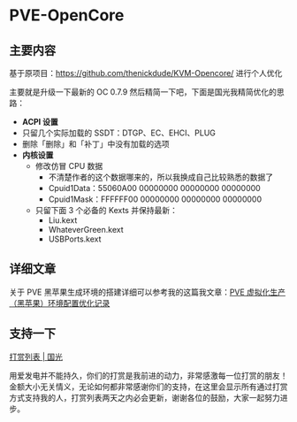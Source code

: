 # PVE-OpenCore

## 主要内容

基于原项目：https://github.com/thenickdude/KVM-Opencore/ 进行个人优化

主要就是升级一下最新的  OC 0.7.9 然后精简一下吧，下面是国光我精简优化的思路：

-  **ACPI  设置**
  - 只留几个实际加载的 SSDT：DTGP、EC、EHCI、PLUG
  - 删除「删除」和「补丁」中没有加载的选项
- **内核设置**
  - 修改仿冒 CPU 数据
    - 不清楚作者的这个数据哪来的，所以我换成自己比较熟悉的数据了
    - Cpuid1Data：55060A00 00000000 00000000 00000000
    - Cpuid1Mask：FFFFFF00 00000000 00000000 00000000
  - 只留下面 3 个必备的 Kexts 并保持最新：
    - Liu.kext
    - WhateverGreen.kext
    - USBPorts.kext

## 详细文章

关于 PVE 黑苹果生成环境的搭建详细可以参考我的这篇我文章：[PVE 虚拟化生产（黑苹果）环境配置优化记录](https://www.sqlsec.com/2022/04/pve.html)

## 支持一下

[打赏列表 | 国光](https://www.sqlsec.com/dashang.html)

用爱发电并不能持久，你们的打赏是我前进的动力，非常感激每一位打赏的朋友！金额大小无关情义，无论如何都非常感谢你们的支持，在这里会显示所有通过打赏方式支持我的人，打赏列表两天之内必会更新，谢谢各位的鼓励，大家一起努力进步。

